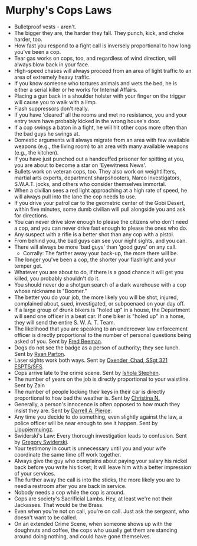 # Murphy's Cops Laws

* Bulletproof vests \- aren't.  
* The bigger they are, the harder they fall. They punch, kick, and choke harder, too.  
* How fast you respond to a fight call is inversely proportional to how long you've been a cop.  
* Tear gas works on cops, too, and regardless of wind direction, will always blow back in your face.  
* High-speed chases will always proceed from an area of light traffic to an area of extremely heavy traffic.  
* If you know someone who tortures animals and wets the bed, he is either a serial killer or he works for Internal Affairs.  
* Placing a gun back in a shoulder holster with your finger on the trigger will cause you to walk with a limp.  
* Flash suppressors don't really.  
* If you have 'cleared' all the rooms and met no resistance, you and your entry team have probably kicked in the wrong house's door.  
* If a cop swings a baton in a fight, he will hit other cops more often than the bad guys he swings at.  
* Domestic arguments will always migrate from an area with few available weapons (e.g., the living room) to an area with many available weapons (e.g., the kitchen).  
* If you have just punched out a handcuffed prisoner for spitting at you, you are about to become a star on 'Eyewitness News'.  
* Bullets work on veteran cops, too. They also work on weightlifters, martial arts experts, department sharpshooters, Narco Investigators, S.W.A.T. jocks, and others who consider themselves immortal.  
* When a civilian sees a red light approaching at a high rate of speed, he will always pull into the lane the cop needs to use.  
* If you drive your patrol car to the geometric center of the Gobi Desert, within five minutes, some dumb civilian will pull alongside you and ask for directions.  
* You can never drive slow enough to please the citizens who don't need a cop, and you can never drive fast enough to please the ones who do.  
* Any suspect with a rifle is a better shot than any cop with a pistol.  
* From behind you, the bad guys can see your night sights, and you can.  
* There will always be more 'bad guys' than 'good guys' on any call.  
  * Corrally: The farther away your back-up, the more there will be.  
* The longer you've been a cop, the shorter your flashlight and your temper get.  
* Whatever you are about to do, if there is a good chance it will get you killed, you probably shouldn't do it.  
* You should never do a shotgun search of a dark warehouse with a cop whose nickname is "Boomer."  
* The better you do your job, the more likely you will be shot, injured, complained about, sued, investigated, or subpoenaed on your day off.  
* If a large group of drunk bikers is "holed up" in a house, the Department will send one officer in a beat car. If one biker is "holed up" in a home, they will send the entire S. W. A. T. Team.  
* The likelihood that you are speaking to an undercover law enforcement officer is directly proportional to the number of personal questions being asked of you. Sent by [Fred Beeman](mailto:tomcruiseag@hotmail.com).  
* Dogs do not see the badge as a person of authority; they see lunch. Sent by [Ryan Parton](mailto:ryan@techqwest.net).  
* Laser sights work both ways. Sent by [Oxender, Chad, SSgt 321 ESPTS/SFS](mailto:chad.oxender@miab.aorcentaf.af.mil).  
* Cops arrive late to the crime scene. Sent by [Ishola Stephen](mailto:s_ishola@hotmail.com).  
* The number of years on the job is directly proportional to your waistline. Sent by Zain  
* The number of people locking their keys in their car is directly proportional to how bad the weather is. Sent by [Christina N.](mailto:cneidert@hotmail.com)  
* Generally, a person's innocence is often opposed to how much they insist they are. Sent by [Darrell A. Pierce](mailto:agentwulf@comcast.net).  
* Any time you decide to do something, even slightly against the law, a police officer will be near enough to see it happen. Sent by [Lloupiermuingz](mailto:uninvited_ice@hotmail.com).  
* Swiderski's Law: Every thorough investigation leads to confusion. Sent by [Gregory Swiderski](mailto:gaswiderski@copper.net).  
* Your testimony in court is unnecessary until you and your wife coordinate the same time off work together.  
* Always give the guy who complains about paying your salary his nickel back before you write his ticket; It will leave him with a better impression of your services.  
* The further away the call is into the sticks, the more likely you are to need a restroom after you are back in service.  
* Nobody needs a cop while the cop is around.  
* Cops are society's Sacrificial Lambs. Hey, at least we're not their Jackasses. That would be the Brass.  
* Even when you're not on call, you're on call. Just ask the sergeant, who doesn't want to be called.  
* On an extended Crime Scene, when someone shows up with the doughnuts and coffee, the cops who usually get them are standing around doing nothing, and could have gone themselves.
